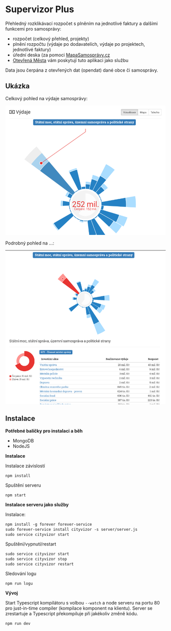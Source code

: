 # Supervizor Plus

Přehledný rozklikávací rozpočet s plněním na jednotlivé faktury a dalšími funkcemi pro samosprávy:

- rozpočet (celkový přehled, projekty)
- plnění rozpočtu (výdaje po dodavatelích, výdaje po projektech, jednotlivé faktury)
- úřední deska (za pomoci [MapaSamosprávy.cz](http://www.mapasamospravy.cz/)
- [Otevřená Města](http://www.otevrenamesta.cz/) vám poskytují tuto aplikaci jako službu

Data jsou čerpána z otevřených dat (opendat) dané obce či samosprávy.

## Ukázka

Celkový pohled na výdaje samosprávy:

![Celkový pohled na výdaje samosprávy](doc/example-1.png)

Podrobný pohled na ...:

![Podrobný pohled na ...](doc/example-2.png)


## Instalace

**Potřebné balíčky pro instalaci a běh**

- MongoDB
- NodeJS

**Instalace**

Instalace závislostí

```
npm install
```

Spuštění serveru

```
npm start
```

**Instalace serveru jako služby**

Instalace:
```
npm install -g forever forever-service
sudo forever-service install cityvizor -s server/server.js
sudo service cityvizor start
```

Spuštění/vypnutí/restart
```
sudo service cityvizor start
sudo service cityvizor stop
sudo service cityvizor restart
```

Sledování logu
```
npm run logu
```
      

**Vývoj**

Start Typescript kompilátoru s volbou `--watch` a node serveru na portu 80 pro just-in-time compiler (kompilace komponent na klientu). Server se zrestartuje a Typescript překompiluje při jakékoliv změně kódu.
```
npm run dev
```
